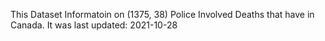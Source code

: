 This Dataset Informatoin on (1375, 38) Police Involved Deaths that have in Canada.
It was last updated: 2021-10-28